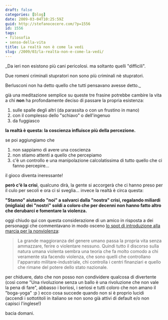 ```yaml
---
draft: false
categories: [blog]
date: 2009-03-04T10:25:59Z
guid: http://stefanocecere.com/?p=1556
id: 1556
tags:
- filosofia
- senso-della-vita
title: La realtà non è come la vedi
slug: /2009/03/la-realta-non-e-come-la-vedi/
---
```


_Da ieri non esistono più cani pericolosi. ma soltanto quelli "difficili".
  
Due romeni criminali stupratori non sono più criminali nè stupratori.
  
Berlusconi non ha detto quello che tutti pensavano avesse detto._

già una meditazione semplice su queste tre frasine potrebbe cambire la vita a chi **non** ha profondamente deciso di passare la propria esistenza:

  1. sulle spalle degli altri (da parassita o con un frustino in mano)
  2. con il complesso dello "schiavo" o dell'ingenuo
  3. da fuggiasco

**la realtà è questa: la coscienza influisce più della percezione.**

se poi aggiungiamo che

  1. non sappiamo di avere una coscienza
  2. non stiamo attenti a quello che percepiamo
  3. c'è un controllo e una manipolazione calcolatissima di tutto quello che ci fanno percepire…

il gioco diventa ineressante!

**però c'è la crisi**, qualcuno dirà, la gente si accorgerà che ci hanno preso per il culo per secoli e ora ci si sveglia… invece la realtà è circa questa:

**"Stanno" aiutando "noi" a salvarci dalla "nostra" crisi, regalando miliardi (migliaia) dei "nostri" soldi a coloro che per decenni non hanno fatto altro che derubarci e fomentare la violenza.**

oggi chiudo qui con questa considerazione di un amico in risposta a dei personaggi che commentavano in modo osceno [lo spot di introduzione alla marcia per la nonviolenza](http://www.youtube.com/watch?v=TyzhJUJfNF0):

> La grande maggioranza del genere umano passa la propria vita senza ammazzare, ferire o violentare nessuno. Quindi tutto il discorso sulla natura umana violenta sembra una teoria che fa molto comodo a chi veramente sta facendo violenza, che sono quelli che controllano l'apparrato militare-industriale, chi controlla i centri finanziari e quello che rimane del potere dello stato nazionale.

per chiduere, dato che non posso non condividere qualcosa di divertente (così come "Una rivoluzione senza un ballo è una rivoluzione che non vale la pena di fare", abbasso i boriosi, i seriosi e tutti coloro che non amano il "boga-yoga" :p ) ecco cosa succede quando non si è proprio lucidi (accendi i sottotitoli in italiano se non sono già attivi di default e/o non capisci l'inglese!)

bacia domani.